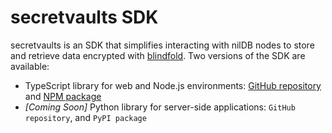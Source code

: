 # secretvaults SDK

secretvaults is an SDK that simplifies interacting with nilDB nodes to store and retrieve data encrypted with [blindfold](/build/blindfold). Two versions of the SDK are available:

- TypeScript library for web and Node.js environments: [GitHub repository](https://github.com/NillionNetwork/secretvaults-ts) and [NPM package](https://www.npmjs.com/package/@nillion/secretvaults)
- _[Coming Soon]_ Python library for server-side applications: `GitHub repository`, and `PyPI package`
